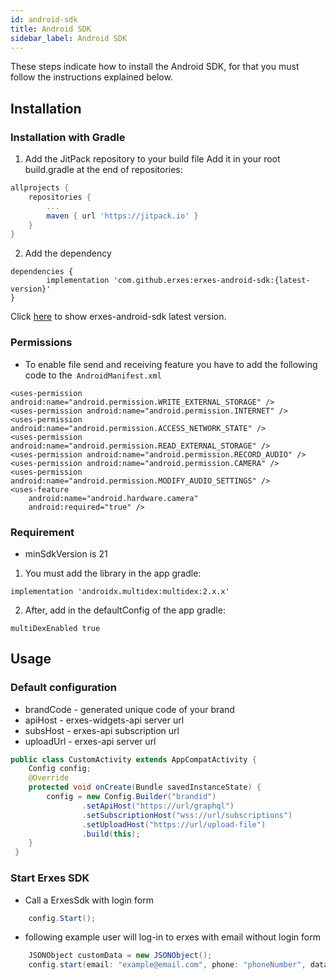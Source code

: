 ```yaml
---
id: android-sdk
title: Android SDK
sidebar_label: Android SDK
---
```


<!--Content-->

These steps indicate how to install the Android SDK, for that you must follow the instructions explained below.

## Installation

### Installation with Gradle
1. Add the JitPack repository to your build file
Add it in your root build.gradle at the end of repositories:

```gradle
allprojects {
    repositories {
        ...
        maven { url 'https://jitpack.io' }
    }
}
```
2. Add the dependency
```
dependencies {
        implementation 'com.github.erxes:erxes-android-sdk:{latest-version}'
}
```
Click [here](https://github.com/erxes/erxes-android-sdk/releases) to show erxes-android-sdk latest version.
### Permissions

+ To enable file send and receiving feature you have to add the following code to the``` AndroidManifest.xml```
```
<uses-permission android:name="android.permission.WRITE_EXTERNAL_STORAGE" />
<uses-permission android:name="android.permission.INTERNET" />
<uses-permission android:name="android.permission.ACCESS_NETWORK_STATE" />
<uses-permission android:name="android.permission.READ_EXTERNAL_STORAGE" />
<uses-permission android:name="android.permission.RECORD_AUDIO" />
<uses-permission android:name="android.permission.CAMERA" />
<uses-permission android:name="android.permission.MODIFY_AUDIO_SETTINGS" />
<uses-feature
    android:name="android.hardware.camera"
    android:required="true" />
```

### Requirement
+ minSdkVersion is 21
1. You must add the library in the app gradle:
```
implementation 'androidx.multidex:multidex:2.x.x'
```
2. After, add in the defaultConfig of the app gradle:
```
multiDexEnabled true
```


## Usage

### Default configuration
+ brandCode - generated unique code of your brand
+ apiHost - erxes-widgets-api server url
+ subsHost - erxes-api subscription url
+ uploadUrl - erxes-api server url

```java
public class CustomActivity extends AppCompatActivity {
    Config config;
    @Override
    protected void onCreate(Bundle savedInstanceState) {
        config = new Config.Builder("brandid")
                .setApiHost("https://url/graphql")
                .setSubscriptionHost("wss://url/subscriptions")
                .setUploadHost("https://url/upload-file")
                .build(this);
    }
 }
```
### Start Erxes SDK

+ Call a ErxesSdk with login form
```java
    config.Start();
```
+ following example user will log-in to erxes with email without login form

```java
    JSONObject customData = new JSONObject();
    config.start(email: "example@email.com", phone: "phoneNumber", data: customData)
```

